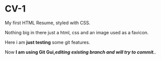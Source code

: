 # CV-1
My first HTML Resume, styled with CSS.

Nothing big in there just a html, css and an image used as a favicon.

Here i am **just testing** some git features.

Now **I am using Git Gui,*editing existing branch and will try to commit.***.
